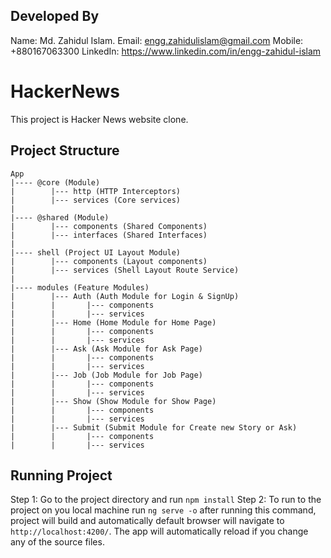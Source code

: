 ## Developed By

Name: Md. Zahidul Islam.
Email: engg.zahidulislam@gmail.com
Mobile: +880167063300
LinkedIn: https://www.linkedin.com/in/engg-zahidul-islam

# HackerNews

This project is Hacker News website clone.

## Project Structure

    App
    |---- @core (Module)
    |        |--- http (HTTP Interceptors)
    |        |--- services (Core services)
    |
    |---- @shared (Module)
    |        |--- components (Shared Components)
    |        |--- interfaces (Shared Interfaces)
    |
    |---- shell (Project UI Layout Module)
    |        |--- components (Layout components)
    |        |--- services (Shell Layout Route Service)
    |
    |---- modules (Feature Modules)
    |        |--- Auth (Auth Module for Login & SignUp)
    |        |       |--- components
    |        |       |--- services
    |        |--- Home (Home Module for Home Page)
    |        |       |--- components
    |        |       |--- services
    |        |--- Ask (Ask Module for Ask Page)
    |        |       |--- components
    |        |       |--- services
    |        |--- Job (Job Module for Job Page)
    |        |       |--- components
    |        |       |--- services
    |        |--- Show (Show Module for Show Page)
    |        |       |--- components
    |        |       |--- services
    |        |--- Submit (Submit Module for Create new Story or Ask)
    |        |       |--- components
    |        |       |--- services

## Running Project

Step 1: Go to the project directory and run `npm install`
Step 2: To run to the project on you local machine run `ng serve -o` after running this command, project will build
and automatically default browser will navigate to `http://localhost:4200/`. The app will automatically reload if you change any of the source files.
